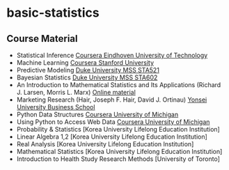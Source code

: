 # basic-statistics

## Course Material
- Statistical Inference [Coursera Eindhoven University of Technology](https://www.coursera.org/learn/statistical-inferences)
- Machine Learning [Coursera Stanford University](https://www.coursera.org/learn/machine-learning-course)
- Predictive Modeling [Duke University MSS STA521](https://www2.stat.duke.edu/courses/Fall21/sta521.001/)
- Bayesian Statistics [Duke University MSS STA602](https://github.com/resteorts/modern-bayes)
- An Introduction to Mathematical Statistics and Its Applications (Richard J. Larsen, Morris L. Marx) [Online material](https://books.google.com/books?id=AdinQgAACAAJ&dq=An+Introduction+to+Mathematical+Statistics+and+Its+Applications+3rd+edition&hl=ko&sa=X&ved=2ahUKEwiQws7k9Z_8AhXnD1kFHRSqAz8Q6AF6BAgCEAI)
- Marketing Research (Hair, Joseph F. Hair, David J. Ortinau) [Yonsei University Business School](https://books.google.com/books/about/Marketing_Research.html?id=-RdmcgAACAAJ)
- Python Data Structures [Coursera University of Michigan](https://www.coursera.org/learn/python-data/home/welcome)
- Using Python to Access Web Data [Coursera University of Michigan](https://www.coursera.org/learn/python-network-data/home/week/1)
- Probability & Statistics [Korea University Lifelong Education Institution]
- Linear Algebra 1,2 [Korea University Lifelong Education Institution]
- Real Analysis [Korea University Lifelong Education Institution]
- Mathematical Statistics [Korea University Lifelong Education Institution]
- Introduction to Health Study Research Methods [University of Toronto]
